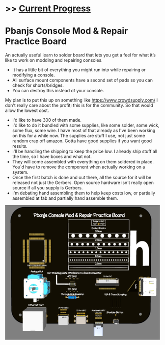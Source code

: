 # >> [Current Progress](https://github.com/pbanj/HB-PCB/discussions/1)

# Pbanjs Console Mod & Repair Practice Board

An actually useful learn to solder board that lets you get a feel for what it’s like to work on modding and repairing consoles.

- It has a little bit of everything you might run into while repairing or modifying a console.
- All surface mount components have a second set of pads so you can check for shorts/bridges.
- You can destroy this instead of your console.

My plan is to put this up on something like https://www.crowdsupply.com/ I don't really care about the profit; this is for the community. So that would allow the lowest cost. 

- I'd like to have 300 of them made. 
- I'd like to do it bundled with some supplies, like some solder, some wick, some flux, some wire. I have most of that already as I've been working on this for a while now. The supplies are stuff I use, not just some random crap off amazon. Gotta have good supplies if you want good results.
- I'll be handling the shipping to keep the price low. I already ship stuff all the time, so I have boxes and what not.
- They will come assembled with everything on them soldered in place. You'd have to remove the component when actually working on a system.
- Once the first batch is done and out there, all the source for it will be released not just the Gerbers. Open source hardware isn't really open source if all you supply is Gerbers.
- I'm debating hand assembling them to help keep costs low, or partially assembled at fab and partially hand assemble them.
  

![image](https://github.com/pbanj/HB-PCB/blob/main/image.png)
